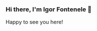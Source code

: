 ### Hi there, I'm Igor Fontenele 👋

Happy to see you here!

<!-- [![Top Langs](https://github-readme-stats.vercel.app/api/top-langs/?username=igorfontenele&layout=compact&theme=gruvbox)](https://github.com/igorfontenele/github-readme-stats)
 -->
<!--
**igorfontenele/igorfontenele** is a ✨ _special_ ✨ repository because its `README.md` (this file) appears on your GitHub profile.

Here are some ideas to get you started:

- 🔭 I’m currently working on ...
- 🌱 I’m currently learning ...
- 👯 I’m looking to collaborate on ...
- 🤔 I’m looking for help with ...
- 💬 Ask me about ...
- 📫 How to reach me: ...
- 😄 Pronouns: ...
- ⚡ Fun fact: ...
-->
